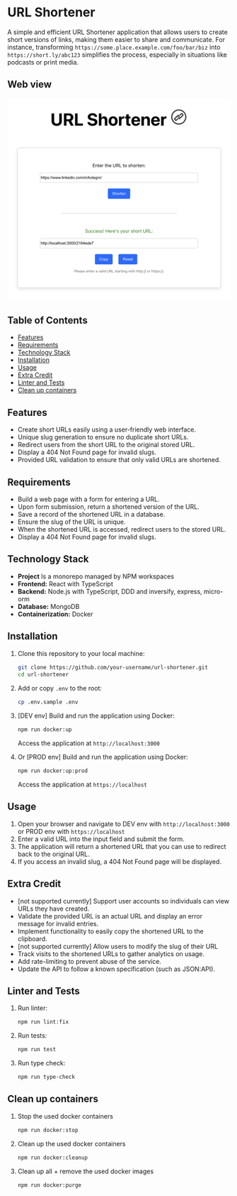# URL Shortener

A simple and efficient URL Shortener application that allows users to create short versions of links, making them easier to share and communicate. For instance, transforming `https://some.place.example.com/foo/bar/biz` into `https://short.ly/abc123` simplifies the process, especially in situations like podcasts or print media.

## Web view

![Layout view](./layout.snapshot.png)

## Table of Contents

- [Features](#features)
- [Requirements](#requirements)
- [Technology Stack](#technology-stack)
- [Installation](#installation)
- [Usage](#usage)
- [Extra Credit](#extra-credit)
- [Linter and Tests](#linter-and-tests)
- [Clean up containers](#clean-up-containers)

## Features

- Create short URLs easily using a user-friendly web interface.
- Unique slug generation to ensure no duplicate short URLs.
- Redirect users from the short URL to the original stored URL.
- Display a 404 Not Found page for invalid slugs.
- Provided URL validation to ensure that only valid URLs are shortened.

## Requirements

- Build a web page with a form for entering a URL.
- Upon form submission, return a shortened version of the URL.
- Save a record of the shortened URL in a database.
- Ensure the slug of the URL is unique.
- When the shortened URL is accessed, redirect users to the stored URL.
- Display a 404 Not Found page for invalid slugs.

## Technology Stack

- **Project** Is a monorepo managed by NPM workspaces
- **Frontend:** React with TypeScript
- **Backend:** Node.js with TypeScript, DDD and inversify, express, micro-orm
- **Database:** MongoDB
- **Containerization:** Docker

## Installation

1. Clone this repository to your local machine:

    ```sh
    git clone https://github.com/your-username/url-shortener.git
    cd url-shortener
    ```

2. Add or copy `.env` to the root:

    ```sh
    cp .env.sample .env
    ```

3. [DEV env] Build and run the application using Docker:

    ```sh
    npm run docker:up
    ```

    Access the application at `http://localhost:3000`

4. Or [PROD env] Build and run the application using Docker:

    ```sh
    npm run docker:up:prod
    ```

    Access the application at `https://localhost`

## Usage

1. Open your browser and navigate to DEV env with `http://localhost:3000` or PROD env with `https://localhost`
2. Enter a valid URL into the input field and submit the form.
3. The application will return a shortened URL that you can use to redirect back to the original URL.
4. If you access an invalid slug, a 404 Not Found page will be displayed.

## Extra Credit

- [not supported currently] Support user accounts so individuals can view URLs they have created.
- Validate the provided URL is an actual URL and display an error message for invalid entries.
- Implement functionality to easily copy the shortened URL to the clipboard.
- [not supported currently] Allow users to modify the slug of their URL
- Track visits to the shortened URLs to gather analytics on usage.
- Add rate-limiting to prevent abuse of the service.
- Update the API to follow a known specification (such as JSON:API).

## Linter and Tests

1. Run linter:

    ```sh
    npm run lint:fix
    ```

2. Run tests:

    ```sh
    npm run test
    ```

3. Run type check:

    ```sh
    npm run type-check
    ```

## Clean up containers

1. Stop the used docker containers

    ```sh
    npm run docker:stop
    ```

2. Clean up the used docker containers

    ```sh
    npm run docker:cleanup
    ```

3. Clean up all + remove the used docker images

    ```sh
    npm run docker:purge
    ```
